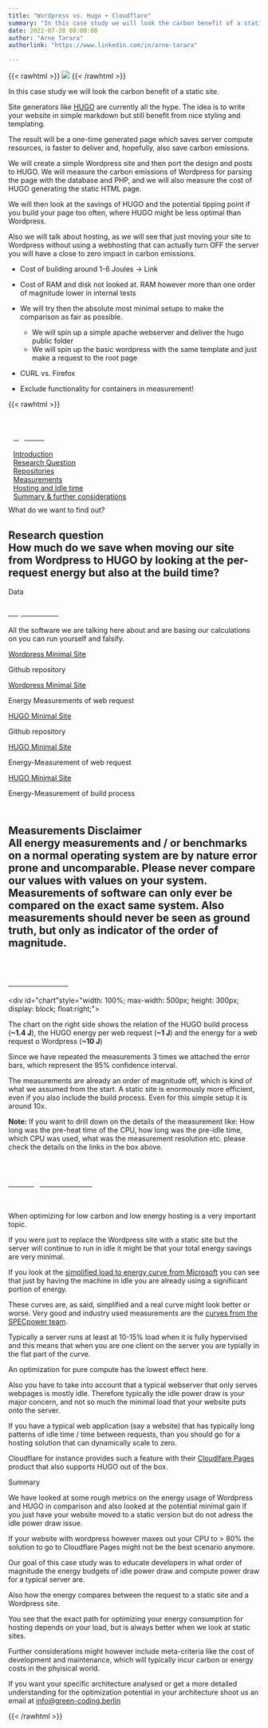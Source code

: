 ```yaml
---
title: "Wordpress vs. Hugo + Cloudflare"
summary: "In this case study we will look the carbon benefit of a static site compared to a Wordpress site. To get a more fair picture we will also include the HUGO build process and reason a bit about a possible hosting optimization."
date: 2022-07-28 08:00:00
author: "Arne Tarara"
authorlink: "https://www.linkedin.com/in/arne-tarara"

---
```


{{< rawhtml >}}
    <img class="ui medium floated right rounded bordered image" src="/img/case-studies/wordpress-vs-cloudflare-and-hugo.webp">
{{< /rawhtml >}}

In this case study we will look the carbon benefit of a static site. 

Site generators like [HUGO](https://www.gohugo.io) are currently all the hype. The idea is to write your website in simple markdown but still benefit from nice styling and templating. 

The result will be a one-time generated page which saves server compute resources, is faster to deliver and, hopefully, also save carbon emissions.

We will create a simple Wordpress site and then port the design and posts to HUGO. We will measure the carbon emissions of Wordpress for parsing the page with the database and PHP, and we will also measure the cost of HUGO generating the static HTML page.

We will then look at the savings of HUGO and the potential tipping point if you build your page too often, where HUGO might be less optimal than Wordpress.

Also we will talk about hosting, as we will see that just moving your site to Wordpress without using a webhosting that can actually turn OFF the server you will have a close to zero impact in carbon emissions.



- Cost of building around 1-6 Joules -> Link
- Cost of RAM and disk not looked at. RAM however more than one order of magnitude lower in internal tests

- We will try then the absolute most minimal setups to make the comparison as fair as possible.
    + We will spin up a simple apache webserver and deliver the hugo public folder
    + We will spin up the basic wordpress with the same template and just make a request to the root page


- CURL vs. Firefox 
- Exclude functionality for containers in measurement!



{{< rawhtml >}}
            </div>
         </div>
    </section><!-- end about -->
    <section class="single-page bg-two">
        <div class="section-two" style="padding: 10px;">
            <div class="data-content-one">
            <div class="ui segment raised">
                <div class="header">
                    <a class="ui red ribbon label" href="#">
                        <h3 style="color: #fff;">Agenda</h3>
                    </a>
                </div>
                <div class="ui list">
                    <div class="item">
                        <i class="right triangle icon"></i>
                        <div class="content">
                            <div class="header">
                                <a href="#introduction">Introduction</a>
                            </div>
                        </div>
                    </div>
                        <div class="item">
                            <i class="right triangle icon"></i>
                            <div class="content">
                                <div class="header">
                                    <a href="#research-question">Research Question</a>
                                </div>
                            </div>
                        </div>
                        <div class="item">
                            <i class="right triangle icon"></i>
                            <div class="content">
                                <div class="header">
                                    <a href="#repositories">Repositories</a>
                                </div>
                            </div>
                        </div>
                        <div class="item">
                            <i class="right triangle icon"></i>
                            <div class="content">
                                <div class="header">
                                    <a href="#measurements">Measurements</a>
                                </div>
                            </div>
                        </div>
                        <div class="item">
                            <i class="right triangle icon"></i>
                            <div class="content">
                                <div class="header">
                                    <a href="#hosting-and-idle">Hosting and Idle time</a>
                                </div>
                            </div>
                        </div>
                        <div class="item">
                            <i class="right triangle icon"></i>
                            <div class="content">
                                <div class="header">
                                    <a href="#summary">Summary & further considerations</a>
                                </div>
                            </div>
                        </div>
                    </div>
                </div>
            </div>
         </div>
    </section><!-- end about -->
    <section class="single-page bg-one" style="">
        <div class="section-one">
            <div class="title-one">What do we want to find out?</div>
            <div class="separator"><div class="line line-1"></div></div>
            <div class="data-content-one">
                <div class="ui segment inverted" id="research-question">
                    <h2 class="ui header">
                        <i class="graduation cap icon"></i>
                        <div class="content">
                            Research question
                            <div class="sub header">How much do we save when moving our site from Wordpress to HUGO by looking at the per-request energy but also at the build time?</div>
                        </div>
                    </h2>
                </div>
            </div>
         </div>
    </section><!-- end about -->
    <section class="single-page bg-two" style="">
        <div class="section-two">
            <div class="title-two">Data</div>
            <div class="separator"><div class="line line-1"></div></div>
            <div class="data-content-one">
                <div class="ui segment" id="repositories">
                    <div class="header">
                        <a class="ui blue ribbon label" href="#repositories">
                            <h3 style="color: #fff;">Repositories</h3>
                        </a>
                    </div>
                    <p>All the software we are talking here about and are basing our calculations on you can run yourself and falsify.</p>
                    <div class="ui list">
                        <div class="item">
                            <i class="right triangle icon"></i>
                            <div class="content">
                                <div class="header">
                                    <a href="https://github.com/green-coding-berlin/wordpress-static">Wordpress Minimal Site</a>
                                    <p>Github repository</p>
                                </div>
                            </div>
                        </div>
                        <div class="item">
                            <i class="right triangle icon"></i>
                            <div class="content">
                                <div class="header">
                                    <a href="https://metrics.green-coding.berlin/stats.html?id=ad66a391-eb61-49e0-a557-b8caf48f3aaa">Wordpress Minimal Site</a>
                                    <p>Energy Measurements of web request</p>
                                </div>
                            </div>
                        </div>
                        <div class="item">
                            <i class="right triangle icon"></i>
                            <div class="content">
                                <div class="header">
                                    <a href="https://github.com/green-coding-berlin/example-applications/tree/main/wordpress-vs-hugo/hugo-apache">HUGO Minimal Site</a>
                                    <p>Github repository</p>
                                </div>
                            </div>
                        </div>
                        <div class="item">
                            <i class="right triangle icon"></i>
                            <div class="content">
                                <div class="header">
                                    <a href="https://metrics.green-coding.berlin/stats.html?id=7e2da0da-ee0e-495a-960e-1f7af014643c">HUGO Minimal Site</a>
                                    <p>Energy-Measurement of web request</p>
                                </div>
                            </div>
                        </div>
                        <div class="item">
                            <i class="right triangle icon"></i>
                            <div class="content">
                                <div class="header">
                                    <a href="https://metrics.green-coding.berlin/stats.html?id=ecae575e-8c76-44eb-a3be-db1d6c5fd331">HUGO Minimal Site</a>
                                    <p>Energy-Measurement of build process</p>
                                </div>
                            </div>
                        </div>
                    </div>
                </div>
                <div class="ui red message" id="research-question">
                    <h2 class="ui header">
                    <i class="warning icon floated left huge colored red"></i>                        
                        <div class="content">
                            Measurements Disclaimer
                            <div class="sub header">All energy measurements and / or benchmarks on a normal operating system are by nature error prone and uncomparable. Please never compare our values with values on your system. Measurements of software can only ever be compared on the exact same system. Also measurements should never be seen as ground truth, but only as indicator of the order of magnitude.</div>
                        </div>
                    </h2>
                </div>                
                <div class="ui segment" id="measurements">
                    <div class="header">
                        <a class="ui orange ribbon label" href="#measurements">
                            <h3 style="color: #fff;">Measurements</h3>
                        </a>
                    </div>
                    <p></p>
                    <div id="chart"style="width: 100%; max-width: 500px; height: 300px; display: block; float:right;"></div>
                    <p>The chart on the right side shows the relation of the HUGO build process (<strong>~1.4 J</strong>), the HUGO energy per web request (<strong>~1 J</strong>) and the energy for a web request o Wordpress (<strong>~10 J</strong>)</p>
                    <p>Since we have repeated the measurements 3 times we attached the error bars, which represent the 95% confidence interval.</p>
                    <p>The measurements are already an order of magnitude off, which is kind of what we assumed from the start. A static site is enormously more efficient, even if you also include the build process. Even for this simple setup it is around 10x.</p>
                    <p><strong>Note:</strong> If you want to drill down on the details of the measurement like: How long was the pre-heat time of the CPU, how long was the pre-idle time, which CPU was used, what was the measurement resolution etc. please check the details on the links in the box above.</p>                
                </div>
                <div class="ui segment" id="hosting-and-idle">
                    <div class="header">
                        <a class="ui red ribbon label" href="#hosting-and-idle">
                            <h3 style="color: #fff;">Hosting and idle time</h3>
                        </a>
                    </div>
                    <p></p>               
                    <p>When optimizing for low carbon and low energy hosting is a very important topic.</p>
                    <p>If you were just to replace the Wordpress site with a static site but the server will continue to run in idle it might be that your total energy savings are very minimal.</p>
                    <p>If you look at the <a href="https://docs.microsoft.com/en-gb/learn/modules/sustainable-software-engineering-overview/7-energy-proportionality">simplified load to energy curve from Microsoft</a> you can see that just by having the machine in idle you are already using a significant portion of energy.</p>
                    <p>These curves are, as said, simplified and a real curve might look better or worse. Very good and industry used measurements are the <a href="https://www.spec.org/power_ssj2008/results/res2022q3/power_ssj2008-20220617-01178.html">curves from the SPECpower team</a>.</p>
                    <p>Typically a server runs at least at 10-15% load when it is fully hypervised and this means that when you are one client on the server you are typially in the flat part of the curve.</p>
                    <p>An optimization for pure compute has the lowest effect here.</p>
                    <p>Also you have to take into account that a typical webserver that only serves webpages is mostly idle. Therefore typically the idle power draw is your major concern, and not so much the minimal load that your website puts onto the server.</p>
                    <p>If you have a typical web application (say a website) that has typically long patterns of idle time / time between requests, than you should go for a hosting solution that can dynamically scale to zero.</p>
                    <p>Cloudflare for instance provides such a feature with their <a href="https://pages.cloudflare.com/">Cloudlfare Pages</a> product that also supports HUGO out of the box.</p>
                </div>
            </div>
         </div>
    </section><!-- end about -->
    <section class="single-page bg-one" id="summary">
        <div class="section-one">
            <div class="title-one">Summary</div>
            <div class="separator"><div class="line line-1"></div></div>
            <div class="data-content-one">
                <p>We have looked at some rough metrics on the energy usage of Wordpress and HUGO in comparison and also looked at the potential minimal gain if you just have your website moved to a static version but do not adress the idle power draw issue.</p>
                <p>If your website with wordpress however maxes out your CPU to > 80% the solution to go to Cloudflare Pages might not be the best scenario anymore. </p>
                <p>Our goal of this case study was to educate developers in what order of magnitude the energy budgets of idle power draw and compute power draw for a typical server are.</p>
                <p>Also how the energy compares between the request to a static site and a Wordpress site.</p>
                <p>You see that the exact path for optimizing your energy consumption for hosting depends on your load, but is always better when we look at static sites.</p>
                <p>Further considerations might however include meta-criteria like the cost of development and maintenance, which will typically incur carbon or energy costs in the phyisical world.</p>
                <p>If you want your specific architecture analysed or get a more detailed understanding for the optimization potential in your architecture shoot us an email at <a href="mailto:info@green-coding.berlin">info@green-coding.berlin</a></p>
            </div>

<script type="text/javascript" src="/dist/js/echarts.min.js"></script>
<script type="module">

var chartDom = document.getElementById('chart');
var myChart = echarts.init(chartDom);
var option;

var categoryData = [
  'HUGO-build',
  'HUGO-request',
  'WP-request'
];
var errorData = [
  [0, 0.9209346288584132, 1.8923987044749198],
  [1, 0, 2.198027357631517],
  [2, 9.684064057746113, 10.482602608920555]
];
var barData = [1.4066666666666665, 0.9766666666666666, 10.083333333333334];
var dataCount = 100;

option = {
  tooltip: {
    trigger: 'axis',
    axisPointer: {
      type: 'shadow'
    }
  },
  legend: {
    data: ['Energy', 'error']
  },
  xAxis: {
    data: categoryData
  },
  yAxis: {},
  series: [
    {
      type: 'bar',
      name: 'Energy',
      data: barData,
      itemStyle: {
        color: '#77bef7'
      }
    },
    {
      type: 'custom',
      name: 'error',
      itemStyle: {
        borderWidth: 1.5
      },
      renderItem: function (params, api) {
        var xValue = api.value(0);
        var highPoint = api.coord([xValue, api.value(1)]);
        var lowPoint = api.coord([xValue, api.value(2)]);
        var halfWidth = api.size([1, 0])[0] * 0.1;
        var style = api.style({
          stroke: api.visual('color'),
          fill: undefined
        });
        return {
          type: 'group',
          children: [
            {
              type: 'line',
              transition: ['shape'],
              shape: {
                x1: highPoint[0] - halfWidth,
                y1: highPoint[1],
                x2: highPoint[0] + halfWidth,
                y2: highPoint[1]
              },
              style: style
            },
            {
              type: 'line',
              transition: ['shape'],
              shape: {
                x1: highPoint[0],
                y1: highPoint[1],
                x2: lowPoint[0],
                y2: lowPoint[1]
              },
              style: style
            },
            {
              type: 'line',
              transition: ['shape'],
              shape: {
                x1: lowPoint[0] - halfWidth,
                y1: lowPoint[1],
                x2: lowPoint[0] + halfWidth,
                y2: lowPoint[1]
              },
              style: style
            }
          ]
        };
      },
      encode: {
        x: 0,
        y: [1, 2]
      },
      data: errorData,
      z: 100
    }
  ]
};

option && myChart.setOption(option);



</script>

{{< /rawhtml >}}
